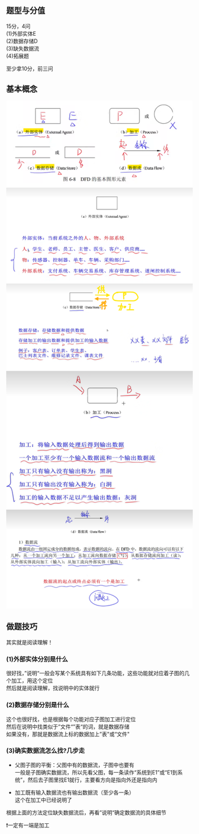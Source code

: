 ## 题型与分值
15分，4问<br>
(1)外部实体E<br>
(2)数据存储D<br>
(3)缺失数据流<br>
(4)拓展题<br>

至少拿10分，前三问

## 基本概念
![描述](./img/1.png)
![描述](./img/2.png)
![描述](./img/3.png)
![描述](./img/4.png)
![描述](./img/5.png)

## 做题技巧
其实就是阅读理解！

### (1)外部实体分别是什么
很好找，”说明“一般会写某个系统具有如下几条功能，这些功能就对应着子图的几个加工，用这个定位<br>
然后就是阅读理解，找说明中的实体就行

### (2)数据存储分别是什么
这个也很好找，也是根据每个功能对应子图加工进行定位<br>
然后在说明中找类似于”文件“”表“的词，就是数据存储<br>
如果没有，那就是数据流上标的数据加上”表"或“文件"<br>

### (3)确实数据流怎么找?几步走
+ 父图子图的平衡：父图中有的数据流，子图中也要有<br>
一般是子图确实数据流，所以先看父图，每一条读作“系统到E1”或“E1到系统”，然后去子图里找E1就行，主要看方向是指向外还是指向内

+ 加工既有输入数据流也有输出数据流（至少各一条）<br>
这个在加工中已经说明了

根据上面的方法定位缺失数据流后，再看”说明“确定数据流的具体细节

❗一定有一端是加工
